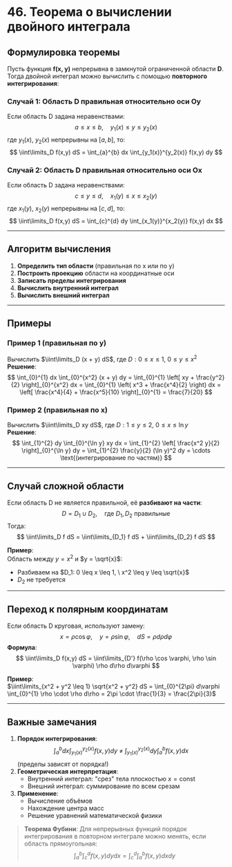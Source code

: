 # 46. Теорема о вычислении двойного интеграла

## Формулировка теоремы
Пусть функция **f(x, y)** непрерывна в замкнутой ограниченной области **D**. Тогда двойной интеграл можно вычислить с помощью **повторного интегрирования**:

### Случай 1: Область D правильная относительно оси Oy
Если область D задана неравенствами:  
$$
a \leq x \leq b, \quad y_1(x) \leq y \leq y_2(x)
$$
где $y_1(x)$, $y_2(x)$ непрерывны на $[a, b]$, то:  
$$
\iint\limits_D f(x,y)  dS = \int_{a}^{b} dx \int_{y_1(x)}^{y_2(x)} f(x,y)  dy
$$

### Случай 2: Область D правильная относительно оси Ox
Если область D задана неравенствами:  
$$
c \leq y \leq d, \quad x_1(y) \leq x \leq x_2(y)
$$
где $x_1(y)$, $x_2(y)$ непрерывны на $[c, d]$, то:  
$$
\iint\limits_D f(x,y)  dS = \int_{c}^{d} dy \int_{x_1(y)}^{x_2(y)} f(x,y)  dx
$$

---

## Алгоритм вычисления
1. **Определить тип области** (правильная по x или по y)  
2. **Построить проекцию** области на координатные оси  
3. **Записать пределы интегрирования**  
4. **Вычислить внутренний интеграл**  
5. **Вычислить внешний интеграл**  

---

## Примеры
### Пример 1 (правильная по y)
Вычислить $\iint\limits_D (x + y)  dS$, где $D: 0 \leq x \leq 1, \ 0 \leq y \leq x^2$  
**Решение**:  
$$
\int_{0}^{1} dx \int_{0}^{x^2} (x + y)  dy = \int_{0}^{1} \left[ xy + \frac{y^2}{2} \right]_{0}^{x^2} dx = \int_{0}^{1} \left( x^3 + \frac{x^4}{2} \right) dx = \left[ \frac{x^4}{4} + \frac{x^5}{10} \right]_{0}^{1} = \frac{7}{20}
$$

### Пример 2 (правильная по x)
Вычислить $\iint\limits_D xy  dS$, где $D: 1 \leq y \leq 2, \ 0 \leq x \leq \ln y$  
**Решение**:  
$$
\int_{1}^{2} dy \int_{0}^{\ln y} xy  dx = \int_{1}^{2} \left[ \frac{x^2 y}{2} \right]_{0}^{\ln y} dy = \int_{1}^{2} \frac{y}{2} (\ln y)^2  dy = \cdots \text{(интегрирование по частям)}
$$

---

## Случай сложной области
Если область D не является правильной, её **разбивают на части**:  
$$
D = D_1 \cup D_2, \quad \text{где } D_1, D_2 \text{ правильные}
$$
Тогда:  
$$
\iint\limits_D f  dS = \iint\limits_{D_1} f  dS + \iint\limits_{D_2} f  dS
$$

**Пример**:  
Область между $y = x^2$ и $y = \sqrt{x}$:  
- Разбиваем на $D_1: 0 \leq x \leq 1, \ x^2 \leq y \leq \sqrt{x}$  
- $D_2$ не требуется  

---

## Переход к полярным координатам
Если область D круговая, используют замену:  
$$
x = \rho \cos \varphi, \quad y = \rho \sin \varphi, \quad dS = \rho  d\rho  d\varphi
$$
**Формула**:  
$$
\iint\limits_D f(x,y)  dS = \iint\limits_{D'} f(\rho \cos \varphi, \rho \sin \varphi) \rho  d\rho  d\varphi
$$

**Пример**:  
$\iint\limits_{x^2 + y^2 \leq 1} \sqrt{x^2 + y^2}  dS = \int_{0}^{2\pi} d\varphi \int_{0}^{1} \rho \cdot \rho  d\rho = 2\pi \cdot \frac{1}{3} = \frac{2\pi}{3}$  

---

## Важные замечания
1. **Порядок интегрирования**:  
   $$
   \int_{a}^{b} dx \int_{y_1(x)}^{y_2(x)} f(x,y)  dy \ \neq \ \int_{y_1(x)}^{y_2(x)} dy \int_{a}^{b} f(x,y)  dx
   $$
   (пределы зависят от порядка!)  
2. **Геометрическая интерпретация**:  
   - Внутренний интеграл: "срез" тела плоскостью $x = \text{const}$  
   - Внешний интеграл: суммирование по всем срезам  
3. **Применение**:  
   - Вычисление объёмов  
   - Нахождение центра масс  
   - Решение уравнений математической физики  

> **Теорема Фубини**: Для непрерывных функций порядок интегрирования в повторном интеграле можно менять, если область прямоугольная:  
> $$
> \int_{a}^{b} \int_{c}^{d} f(x,y)  dy  dx = \int_{c}^{d} \int_{a}^{b} f(x,y)  dx  dy
> $$